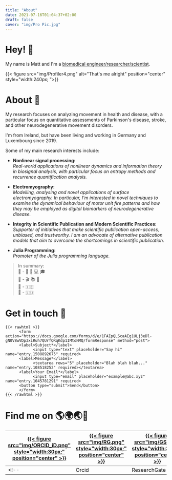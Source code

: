 ```yaml
---
title: "About"
date: 2021-07-16T01:04:37+02:00
draft: false
cover: "img/Pro Pic.jpg"
---
```



# Hey!  :wave:    
My name is Matt and I'm a [biomedical engineer/researcher/scientist](https://researchluxembourg.lu/2021/10/15/in-conversation-with-our-young-researchers-dr-matthew-flood/).

{{< figure src="img/Profiler4.png" alt="That's me alright" position="center" style="width:240px; ">}}


# About :boy:

My research focuses on analyzing movement in health and disease, with a particular focus on quantitative assessments of Parkinson's disease, stroke, and other neurodegenerative movement disorders.   

I'm  from Ireland, but have been living and working in Germany and Luxembourg since 2019.

Some of my main research interests include:
* **Nonlinear signal processing:**   
  *Real-world applications of nonlinear dynamics and information theory in biosignal analysis, with particular focus on entropy methods and recurrence quantification analysis.*   
   
* **Electromyography:**    
  *Modelling, analysing and novel applications of surface electromyography.*
  *In particular, I'm interested in novel techniques to examine the dynamical behaviour of motor unit fire patterns and how they may be employed as digital biomarkers of neurodegenerative disease.* 
    
* **Integrity in Scientific Publication and Modern Scientific Practices:**     
  *Supporter of initiatives that make scientific publication open-access, unbiased, and trustworthy.*
  *I am an advocate of alternative publication models that aim to overcome the shortcomings in scientific publication.*

* **Julia Programming:**   
  *Promoter of the Julia programming language.*

  
> In summary:       
  :briefcase: - :hospital: :microscope: :computer: :mortar_board:  
  :massage: - :clapper: :books: :rowboat:      
  :house_with_garden: - :ireland:     
  :round_pushpin:  - :luxembourg:     


# Get in touch  :email:
```` 
{{< rawhtml >}}
      <form action="https://docs.google.com/forms/d/e/1FAIpQLScaAEg1ULj3eDl-gN0V8wVDp3xiRuh7QUrfQRqKdp1IMtoNMQ/formResponse" method="post">
      <label>Subject*</label>
            <input type="text" placeholder="Say hi" name="entry.1508892675" required>            
      <label>Message*</label>
            <textarea rows="5" placeholder="Blah blah blah..." name="entry.108518252" required></textarea>
      <label>Your Email*</label>
            <input type="email" placeholder="example@abc.xyz" name="entry.1045781291" required>
      <button type="submit">Send</button>
      </form>
{{< /rawhtml >}}
````

# Find me on  :earth_americas::earth_africa::earth_asia::satellite:

| [{{< figure src="img/ORCID_iD.png" style="width:30px;" position="center" >}}](https://orcid.org/0000-0002-5674-424X)  |  [{{< figure src="img/RG.png" style="width:30px;" position="center" >}}](https://www.researchgate.net/profile/Matthew-Flood-3)  |  [{{< figure src="img/GS.png" style="width:30px;" position="center" >}}](https://scholar.google.com/citations?user=MmwXC-0AAAAJ&hl=en&oi=ao)  |   [{{< figure src="img/Clarivate.png" style="width:30px;" position="center" >}}](https://www.webofscience.com/wos/author/record/1948789)  |    [{{< figure src="img/LI.png" style="width:30px;" position="center" >}}](https://ie.linkedin.com/in/matthew-flood-a2286433) | [{{< figure src="img/GH2.png" style="width:35px;" position="center" >}}](https://www.github.com/MattWillFlood)  | [{{< figure src="img/EH1.png" style="width:35px;" position="center" >}}](https://www.EntropyHub.xyz)  |
|----|----|----|----|----|----|----|
<!-- | Orcid | ResearchGate | Google Scholar | Publons | LinkedIn | GitHub | EntropyHub | -->

<!-- {{< figure src="img/Workshop.jpg" alt="Me again" position="center" style="width:300px;">}}-->
